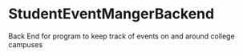 # StudentEventMangerBackend
Back End for program to keep track of events on and around college campuses 

